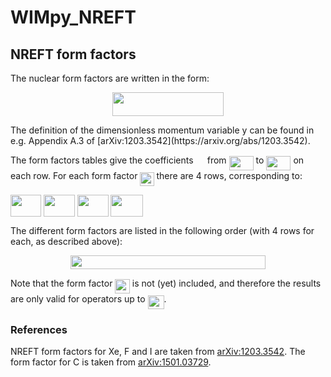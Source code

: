 # WIMpy_NREFT


## NREFT form factors

The nuclear form factors are written in the form:
<p align="center"><img src="https://rawgit.com/bradkav/WIMpy_NREFT/master/svgs/0ba18dc393652bade995a9e9cec290e4.svg?invert_in_darkmode" align=middle width=177.11595pt height=37.820475pt/></p>
The definition of the dimensionless momentum variable y can be found in e.g. Appendix A.3 of [arXiv:1203.3542](https://arxiv.org/abs/1203.3542).


The form factors tables give the coefficients <img src="https://rawgit.com/bradkav/WIMpy_NREFT/master/svgs/0a5ec44b76d454790dd94ab5cfe77d12.svg?invert_in_darkmode" align=middle width=14.326125pt height=14.10255pt/> from <img src="https://rawgit.com/bradkav/WIMpy_NREFT/master/svgs/8f9a0a0ee8a6345657b63f035033cc10.svg?invert_in_darkmode" align=middle width=39.101865pt height=22.74591pt/> to <img src="https://rawgit.com/bradkav/WIMpy_NREFT/master/svgs/c941f6f2f4dae7b9a82e68bafb0b6c2a.svg?invert_in_darkmode" align=middle width=39.101865pt height=22.74591pt/> on each row. For each form factor <img src="https://rawgit.com/bradkav/WIMpy_NREFT/master/svgs/30e02450834ec46ab5f2f42b4262acc6.svg?invert_in_darkmode" align=middle width=22.16247pt height=22.38192pt/> there are 4 rows, corresponding to:

<img src="https://rawgit.com/bradkav/WIMpy_NREFT/master/svgs/eef18ebb844731feaf1a27db7633cf08.svg?invert_in_darkmode" align=middle width=48.65619pt height=34.27314pt/>

<img src="https://rawgit.com/bradkav/WIMpy_NREFT/master/svgs/0a167665ae87a31e1d2a91aff98a0d8d.svg?invert_in_darkmode" align=middle width=50.00589pt height=34.27314pt/>

<img src="https://rawgit.com/bradkav/WIMpy_NREFT/master/svgs/0790f722198b36f686cc5f344fdbc228.svg?invert_in_darkmode" align=middle width=50.00589pt height=34.27314pt/>

<img src="https://rawgit.com/bradkav/WIMpy_NREFT/master/svgs/3defb8d8d10efcaad80333507ae12aad.svg?invert_in_darkmode" align=middle width=51.355425pt height=34.27314pt/>

The different form factors are listed in the following order (with 4 rows for each, as described above):
<p align="center"><img src="https://rawgit.com/bradkav/WIMpy_NREFT/master/svgs/c2c41a290ac7e1ce59f9c6bd2239a5db.svg?invert_in_darkmode" align=middle width=312.19155pt height=21.967605pt/></p>

Note that the form factor <img src="https://rawgit.com/bradkav/WIMpy_NREFT/master/svgs/ab5b08c473fe49f4447df3509a50a91d.svg?invert_in_darkmode" align=middle width=23.490885pt height=22.38192pt/> is not (yet) included, and therefore the results are only valid for operators up to <img src="https://rawgit.com/bradkav/WIMpy_NREFT/master/svgs/917244ca615745a80feccbe760feb728.svg?invert_in_darkmode" align=middle width=26.09409pt height=22.38192pt/>.

### References

NREFT form factors for Xe, F and I are taken from [arXiv:1203.3542](https://arxiv.org/abs/1203.3542). The form factor for C is taken from [arXiv:1501.03729](https://arxiv.org/abs/1501.03729).